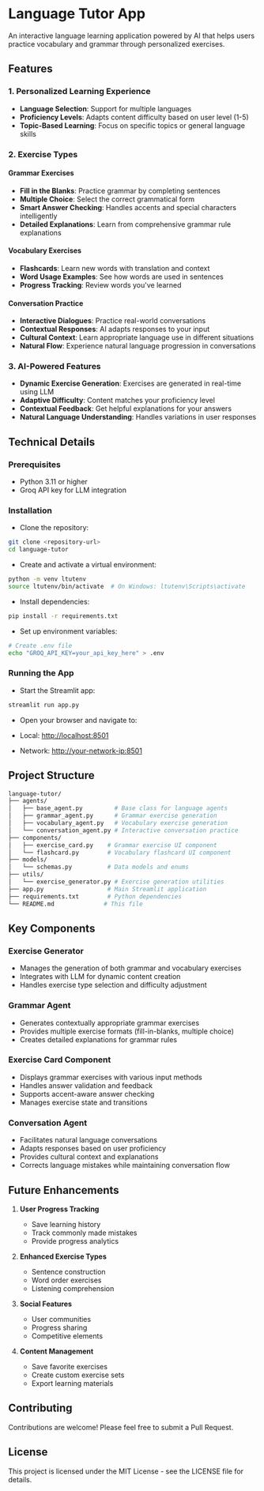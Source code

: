 # Language Tutor App

An interactive language learning application powered by AI that helps users practice vocabulary and grammar through personalized exercises.

## Features

### 1. Personalized Learning Experience

- **Language Selection**: Support for multiple languages
- **Proficiency Levels**: Adapts content difficulty based on user level (1-5)
- **Topic-Based Learning**: Focus on specific topics or general language skills

### 2. Exercise Types

#### Grammar Exercises

- **Fill in the Blanks**: Practice grammar by completing sentences
- **Multiple Choice**: Select the correct grammatical form
- **Smart Answer Checking**: Handles accents and special characters intelligently
- **Detailed Explanations**: Learn from comprehensive grammar rule explanations

#### Vocabulary Exercises

- **Flashcards**: Learn new words with translation and context
- **Word Usage Examples**: See how words are used in sentences
- **Progress Tracking**: Review words you've learned

#### Conversation Practice

- **Interactive Dialogues**: Practice real-world conversations
- **Contextual Responses**: AI adapts responses to your input
- **Cultural Context**: Learn appropriate language use in different situations
- **Natural Flow**: Experience natural language progression in conversations

### 3. AI-Powered Features

- **Dynamic Exercise Generation**: Exercises are generated in real-time using LLM
- **Adaptive Difficulty**: Content matches your proficiency level
- **Contextual Feedback**: Get helpful explanations for your answers
- **Natural Language Understanding**: Handles variations in user responses

## Technical Details

### Prerequisites

- Python 3.11 or higher
- Groq API key for LLM integration

### Installation

- Clone the repository:

```bash
git clone <repository-url>
cd language-tutor
```

- Create and activate a virtual environment:

```bash
python -m venv ltutenv
source ltutenv/bin/activate  # On Windows: ltutenv\Scripts\activate
```

- Install dependencies:

```bash
pip install -r requirements.txt
```

- Set up environment variables:

```bash
# Create .env file
echo "GROQ_API_KEY=your_api_key_here" > .env
```

### Running the App

- Start the Streamlit app:

```bash
streamlit run app.py
```

- Open your browser and navigate to:

- Local: <http://localhost:8501>
- Network: <http://your-network-ip:8501>

## Project Structure

```sh
language-tutor/
├── agents/
│   ├── base_agent.py         # Base class for language agents
│   ├── grammar_agent.py      # Grammar exercise generation
│   ├── vocabulary_agent.py   # Vocabulary exercise generation
│   └── conversation_agent.py # Interactive conversation practice
├── components/
│   ├── exercise_card.py    # Grammar exercise UI component
│   └── flashcard.py        # Vocabulary flashcard UI component
├── models/
│   └── schemas.py          # Data models and enums
├── utils/
│   └── exercise_generator.py # Exercise generation utilities
├── app.py                  # Main Streamlit application
├── requirements.txt        # Python dependencies
└── README.md              # This file
```

## Key Components

### Exercise Generator

- Manages the generation of both grammar and vocabulary exercises
- Integrates with LLM for dynamic content creation
- Handles exercise type selection and difficulty adjustment

### Grammar Agent

- Generates contextually appropriate grammar exercises
- Provides multiple exercise formats (fill-in-blanks, multiple choice)
- Creates detailed explanations for grammar rules

### Exercise Card Component

- Displays grammar exercises with various input methods
- Handles answer validation and feedback
- Supports accent-aware answer checking
- Manages exercise state and transitions

### Conversation Agent

- Facilitates natural language conversations
- Adapts responses based on user proficiency
- Provides cultural context and explanations
- Corrects language mistakes while maintaining conversation flow

## Future Enhancements

1. **User Progress Tracking**
   - Save learning history
   - Track commonly made mistakes
   - Provide progress analytics

2. **Enhanced Exercise Types**
   - Sentence construction
   - Word order exercises
   - Listening comprehension

3. **Social Features**
   - User communities
   - Progress sharing
   - Competitive elements

4. **Content Management**
   - Save favorite exercises
   - Create custom exercise sets
   - Export learning materials

## Contributing

Contributions are welcome! Please feel free to submit a Pull Request.

## License

This project is licensed under the MIT License - see the LICENSE file for details.
